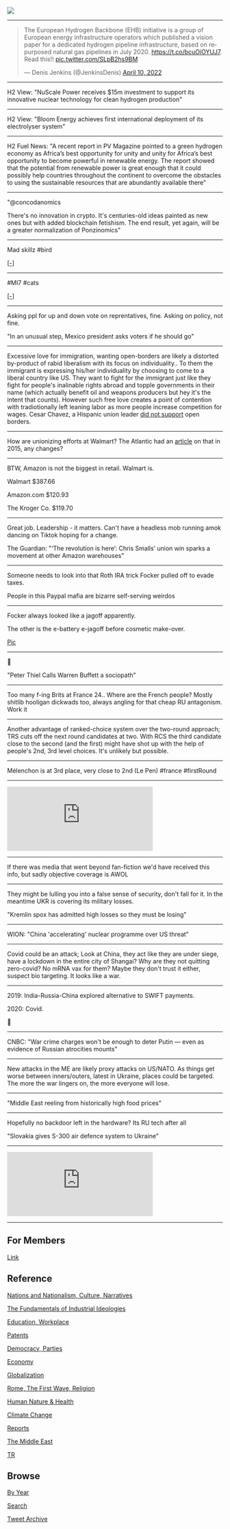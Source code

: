 <img src="https://drive.google.com/uc?export=view&id=1B2wf9R7AMH1d7Vw6e2mucLbIQ5NSjir7"/>


---

<blockquote class="twitter-tweet"><p lang="en" dir="ltr">The European Hydrogen Backbone (EHB) initiative is a group of European energy infrastructure operators which published a vision paper for a dedicated hydrogen pipeline infrastructure, based on repurposed natural gas pipelines in July 2020. <a href="https://t.co/bcuOiOYUJ7">https://t.co/bcuOiOYUJ7</a>. Read this!! <a href="https://t.co/SLpB2hs9BM">pic.twitter.com/SLpB2hs9BM</a></p>&mdash; Denis Jenkins (@JenkinsDenis) <a href="https://twitter.com/JenkinsDenis/status/1512948187102732297?ref_src=twsrc%5Etfw">April 10, 2022</a></blockquote> <script async src="https://platform.twitter.com/widgets.js" charset="utf-8"></script>

---

H2 View: "NuScale Power receives $15m investment to support its
innovative nuclear technology for clean hydrogen production"

---

H2 View: "Bloom Energy achieves first international deployment of its
electrolyser system"

---

H2 Fuel News: "A recent report in PV Magazine pointed to a green
hydrogen economy as Africa’s best opportunity for unity and unity for
Africa’s best opportunity to become powerful in renewable energy.  The
report showed that the potential from renewable power is great enough
that it could possibly help countries throughout the continent to
overcome the obstacles to using the sustainable resources that are
abundantly available there"

---

"@concodanomics

There's no innovation in crypto. It's centuries-old ideas painted as
new ones but with added blockchain fetishism. The end result, yet
again, will be a greater normalization of Ponzinomics"

---

Mad skillz \#bird

[[-]](https://twitter.com/DrChrisCombs/status/1512539769577824257)

---

\#MI7 \#cats

[[-]](https://mobile.twitter.com/alex_wohlrab/status/1512750950330642432)

---

Asking ppl for up and down vote on reprentatives, fine. Asking on
policy, not fine.

"In an unusual step, Mexico president asks voters if he should go"

---

Excessive love for immigration, wanting open-borders are likely a
distorted by-product of rabid liberalism with its focus on
individuality.. To them the immigrant is expressing his/her
individuality by choosing to come to a liberal country like US. They
want to fight for the immigrant just like they fight for people's
inalinable rights abroad and topple governments in their name (which
actually benefit oil and weapons producers but hey it's the intent
that counts). However such free love creates a point of contention
with tradiotionally left leaning labor as more people increase
competition for wages. Cesar Chavez, a Hispanic union leader [did not support](2021/03/ship-of-fools.md#chavez)
open borders.

---

How are unionizing efforts at Walmart? The Atlantic had an [article](https://www.theatlantic.com/business/archive/2015/06/how-walmart-convinces-its-employees-not-to-unionize/395051/)
on that in 2015, any changes?

---

BTW, Amazon is not the biggest in retail. Walmart is. 

Walmart	$387.66

Amazon.com  $120.93

The Kroger Co. $119.70

---

Great job. Leadership - it matters. Can't have a headless mob running amok
dancing on Tiktok hoping for a change.

The Guardian: "‘The revolution is here’: Chris Smalls’ union win sparks
a movement at other Amazon warehouses"

---

Someone needs to look into that Roth IRA trick Focker pulled off to evade taxes.

People in this Paypal mafia are bizarre self-serving weirdos

---

Focker always looked like a jagoff apparently.

The other is the e-battery e-jagoff before cosmetic make-over.

[Pic](https://pbs.twimg.com/media/FP_um-IWQAofztK?format=jpg&name=small)

---

🤣 

"Peter Thiel Calls Warren Buffett a sociopath"

---

Too many f-ing Brits at France 24.. Where are the French people?
Mostly shitlib hooligan dickwads too, always angling for that cheap RU
antagonism. Work it 

---

Another advantage of ranked-choice system over the two-round approach;
TRS cuts off the next round candidates at two. With RCS the third
candidate close to the second (and the first) might have shot up with
the help of people's 2nd, 3rd level choices. It's unlikely but possible.

---

Mélenchon is at 3rd place, very close to 2nd (Le Pen) \#france \#firstRound

---

<iframe width="340" src="https://www.youtube.com/embed/n8Kt2p97VGE?start=1410&end=2590" title="YouTube video player" frameborder="0" allow="accelerometer; autoplay; clipboard-write; encrypted-media; gyroscope; picture-in-picture" allowfullscreen></iframe>

---

If there was media that went beyond fan-fiction we'd have received
this info, but sadly objective coverage is AWOL

---

They might be lulling you into a false sense of security, don't fall
for it. In the meantime UKR is covering its military losses. 

"Kremlin spox has admitted high losses so they must be losing"

---

WION: "China 'accelerating' nuclear programme over US threat"

---

Covid could be an attack; Look at China, they act like they are under
siege, have a lockdown in the entire city of Shangai? Why are they not
quitting zero-covid? No mRNA vax for them? Maybe they don't trust it
either, suspect bio targeting. It looks like a war.

---

2019: India-Russia-China explored alternative to SWIFT payments.

2020: Covid.

🤔

---

CNBC: "War crime charges won't be enough to deter Putin — even as
evidence of Russian atrocities mounts"

---

New attacks in the ME are likely proxy attacks on US/NATO. As things
get worse between inners/outers, latest in Ukraine, places could be
targeted. The more the war lingers on, the more everyone will lose.

---

"Middle East reeling from historically high food prices"

---

Hopefully no backdoor left in the hardware? Its RU tech after all

"Slovakia gives S-300 air defence system to Ukraine"

---

<iframe width="340"  src="https://www.youtube.com/embed/S8A3kv1pIsk?start=381&end=531" title="YouTube video player" frameborder="0" allow="accelerometer; autoplay; clipboard-write; encrypted-media; gyroscope; picture-in-picture" allowfullscreen></iframe>

---

## For Members

[Link](https://thirdwave-members.herokuapp.com)

## Reference

[Nations and Nationalism, Culture, Narratives](/2013/02/nations-and-nationalism.md)

[The Fundamentals of Industrial Ideologies](/2011/04/fundamentals-of-industrial-ideologies.md)

[Education, Workplace](2017/09/education-workplace.md)

[Patents](/2018/09/patents.md)

[Democracy, Parties](/2016/11/democracy.md)

[Economy](/2018/05/economy.md)

[Globalization](/2018/09/globalization.md)

[Rome, The First Wave, Religion](/2017/12/rome.md)

[Human Nature & Health](/2020/07/human-nature.md)

[Climate Change](/2018/12/climate.md)

[Reports](/2019/05/reports.md)

[The Middle East](/2019/07/middleeast.md)

[TR](../tr)

## Browse

[By Year](years.md)

[Search](search.html)

[Tweet Archive](/tweets/README.md)


